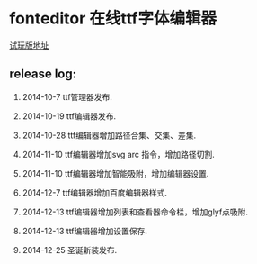 fonteditor 在线ttf字体编辑器
==========

[试玩版地址](http://mkwiser.sinaapp.com/fonteditor/index.html)


## release log:


1. 2014-10-7 ttf管理器发布.

2. 2014-10-19 ttf编辑器发布.

3. 2014-10-28 ttf编辑器增加路径合集、交集、差集.

4. 2014-11-10 ttf编辑器增加svg arc 指令，增加路径切割.

5. 2014-11-10 ttf编辑器增加智能吸附，增加编辑器设置.

6. 2014-12-7 ttf编辑器增加百度编辑器样式.

7. 2014-12-13 ttf编辑器增加列表和查看器命令栏，增加glyf点吸附.

8. 2014-12-13 ttf编辑器增加设置保存.

9. 2014-12-25 圣诞新装发布.
